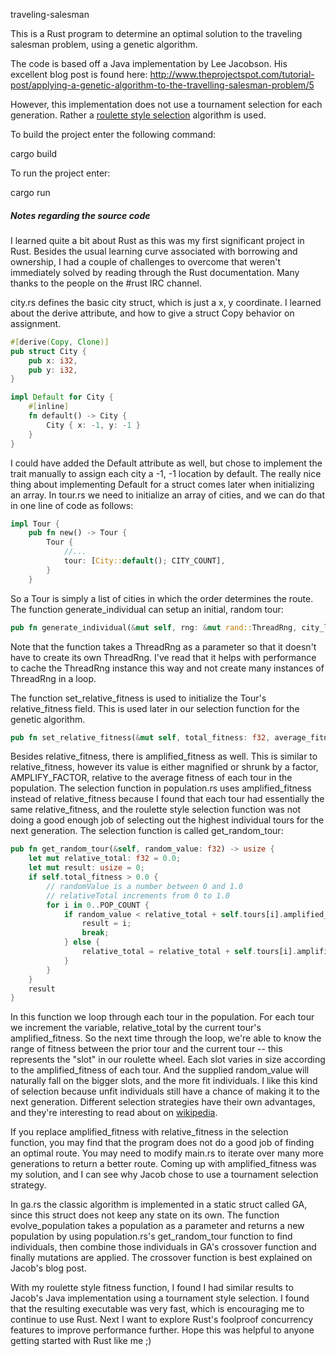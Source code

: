 traveling-salesman

This is a Rust program to determine an optimal solution to the traveling
salesman problem, using a genetic algorithm.

The code is based off a Java implementation by Lee Jacobson. His excellent
blog post is found here:
http://www.theprojectspot.com/tutorial-post/applying-a-genetic-algorithm-to-the-travelling-salesman-problem/5

However, this implementation does not use a tournament selection for each
generation. Rather a [roulette style selection](http://en.wikipedia.org/wiki/Fitness_proportionate_selection) algorithm is used.

To build the project enter the following command:

cargo build

To run the project enter:

cargo run

##### Notes regarding the source code

I learned quite a bit about Rust as this was my first significant project in Rust. Besides the usual learning curve associated with borrowing and ownership, I had a couple of challenges to overcome that weren't immediately solved by reading through the Rust documentation. Many thanks to the people on the #rust IRC channel.

city.rs defines the basic city struct, which is just a x, y coordinate. I learned about the derive attribute, and how to give a struct Copy behavior on assignment.

```rust
#[derive(Copy, Clone)]
pub struct City {
    pub x: i32,
    pub y: i32,
}

impl Default for City {
    #[inline]
    fn default() -> City {
        City { x: -1, y: -1 }
    }
}
```
I could have added the Default attribute as well, but chose to implement the trait manually to assign each city a -1, -1 location by default. The really nice thing about implementing Default for a struct comes later when initializing an array. In tour.rs we need to initialize an array of cities, and we can do that in one line of code as follows:
```rust
impl Tour {
    pub fn new() -> Tour {
        Tour { 
            //...
            tour: [City::default(); CITY_COUNT],
        }
    }
```

So a Tour is simply a list of cities in which the order determines the route. The function generate_individual can setup an initial, random tour:
```rust
pub fn generate_individual(&mut self, rng: &mut rand::ThreadRng, city_list: &Vec<City>)
```
Note that the function takes a ThreadRng as a parameter so that it doesn't have to create its own ThreadRng. I've read that it helps with performance to cache the ThreadRng instance this way and not create many instances of ThreadRng in a loop.

The function set_relative_fitness is used to initialize the Tour's relative_fitness field. This is used later in our selection function for the genetic algorithm.
```rust
pub fn set_relative_fitness(&mut self, total_fitness: f32, average_fitness: f32)
```
Besides relative_fitness, there is amplified_fitness as well. This is similar to relative_fitness, however its value is either magnified or shrunk by a factor, AMPLIFY_FACTOR, relative to the average fitness of each tour in the  population. The selection function in population.rs uses amplified_fitness instead of relative_fitness because I found that each tour had essentially the same relative_fitness, and the roulette style selection function was not doing a good enough job of selecting out the highest individual tours for the next generation. The selection function is called get_random_tour:

```rust
pub fn get_random_tour(&self, random_value: f32) -> usize {
    let mut relative_total: f32 = 0.0;
    let mut result: usize = 0;
    if self.total_fitness > 0.0 {
        // randomValue is a number between 0 and 1.0
        // relativeTotal increments from 0 to 1.0
        for i in 0..POP_COUNT {
            if random_value < relative_total + self.tours[i].amplified_fitness {
                result = i;
                break;
            } else {
                relative_total = relative_total + self.tours[i].amplified_fitness;
            }
        }
    }
    result
}
```
In this function we loop through each tour in the population. For each tour we increment the variable, relative_total by the current tour's amplified_fitness. So the next time through the loop, we're able to know the range of fitness between the prior tour and the current tour -- this represents the "slot" in our roulette wheel. Each slot varies in size according to the amplified_fitness of each tour. And the supplied random_value will naturally fall on the bigger slots, and the more fit individuals.
I like this kind of selection because unfit individuals still have a chance of making it to the next generation. Different selection strategies have their own advantages, and they're interesting to read about on [wikipedia](http://en.wikipedia.org/wiki/Selection_%28genetic_algorithm%29).

If you replace amplified_fitness with relative_fitness in the selection function, you may find that the program does not do a good job of finding an optimal route. You may need to modify main.rs to iterate over many more generations to return a better route. Coming up with amplified_fitness was my solution, and I can see why Jacob chose to use a tournament selection strategy.

In ga.rs the classic algorithm is implemented in a static struct called GA, since this struct does not keep any state on its own. The function evolve_population takes a population as a parameter and returns a new population by using population.rs's get_random_tour function to find individuals, then combine those individuals in GA's crossover function and finally mutations are applied. The crossover function is best explained on Jacob's blog post.

With my roulette style fitness function, I found I had similar results to Jacob's Java implementation using a tournament style selection. I found that the resulting executable was very fast, which is encouraging me to continue to use Rust. Next I want to explore Rust's foolproof concurrency features to improve performance further. Hope this was helpful to anyone getting started with Rust like me ;)
